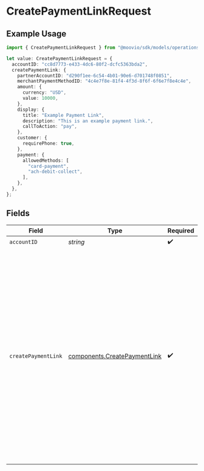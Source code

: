 # CreatePaymentLinkRequest

## Example Usage

```typescript
import { CreatePaymentLinkRequest } from "@moovio/sdk/models/operations";

let value: CreatePaymentLinkRequest = {
  accountID: "cc8d7773-e433-4dc6-80f2-dcfc5363bda2",
  createPaymentLink: {
    partnerAccountID: "d290f1ee-6c54-4b01-90e6-d701748f0851",
    merchantPaymentMethodID: "4c4e7f8e-81f4-4f3d-8f6f-6f6e7f8e4c4e",
    amount: {
      currency: "USD",
      value: 10000,
    },
    display: {
      title: "Example Payment Link",
      description: "This is an example payment link.",
      callToAction: "pay",
    },
    customer: {
      requirePhone: true,
    },
    payment: {
      allowedMethods: [
        "card-payment",
        "ach-debit-collect",
      ],
    },
  },
};
```

## Fields

| Field                                                                                                                                                                                                                                                                                                                                                                                                                        | Type                                                                                                                                                                                                                                                                                                                                                                                                                         | Required                                                                                                                                                                                                                                                                                                                                                                                                                     | Description                                                                                                                                                                                                                                                                                                                                                                                                                  | Example                                                                                                                                                                                                                                                                                                                                                                                                                      |
| ---------------------------------------------------------------------------------------------------------------------------------------------------------------------------------------------------------------------------------------------------------------------------------------------------------------------------------------------------------------------------------------------------------------------------- | ---------------------------------------------------------------------------------------------------------------------------------------------------------------------------------------------------------------------------------------------------------------------------------------------------------------------------------------------------------------------------------------------------------------------------- | ---------------------------------------------------------------------------------------------------------------------------------------------------------------------------------------------------------------------------------------------------------------------------------------------------------------------------------------------------------------------------------------------------------------------------- | ---------------------------------------------------------------------------------------------------------------------------------------------------------------------------------------------------------------------------------------------------------------------------------------------------------------------------------------------------------------------------------------------------------------------------- | ---------------------------------------------------------------------------------------------------------------------------------------------------------------------------------------------------------------------------------------------------------------------------------------------------------------------------------------------------------------------------------------------------------------------------- |
| `accountID`                                                                                                                                                                                                                                                                                                                                                                                                                  | *string*                                                                                                                                                                                                                                                                                                                                                                                                                     | :heavy_check_mark:                                                                                                                                                                                                                                                                                                                                                                                                           | N/A                                                                                                                                                                                                                                                                                                                                                                                                                          |                                                                                                                                                                                                                                                                                                                                                                                                                              |
| `createPaymentLink`                                                                                                                                                                                                                                                                                                                                                                                                          | [components.CreatePaymentLink](../../models/components/createpaymentlink.md)                                                                                                                                                                                                                                                                                                                                                 | :heavy_check_mark:                                                                                                                                                                                                                                                                                                                                                                                                           | N/A                                                                                                                                                                                                                                                                                                                                                                                                                          | {<br/>"partnerAccountID": "d290f1ee-6c54-4b01-90e6-d701748f0851",<br/>"merchantPaymentMethodID": "4c4e7f8e-81f4-4f3d-8f6f-6f6e7f8e4c4e",<br/>"amount": {<br/>"currency": "USD",<br/>"value": 10000<br/>},<br/>"display": {<br/>"title": "Example Payment Link",<br/>"description": "This is an example payment link.",<br/>"callToAction": "pay"<br/>},<br/>"customer": {<br/>"requirePhone": true<br/>},<br/>"payment": {<br/>"allowedMethods": [<br/>"card-payment",<br/>"ach-debit-collect"<br/>]<br/>}<br/>} |